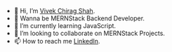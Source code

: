- 👋 Hi, I’m [Vivek Chirag Shah](bento.me/vivekshah).
- 👀 Wanna be MERNStack Backend Developer.
- 🌱 I’m currently learning JavaScript.
- 💞️ I’m looking to collaborate on MERNStack Projects.
- 📫 How to reach me [LinkedIn](https://www.linkedin.com/in/the-cipher-vivek).
<!---
Vivek-C-Shah/Vivek-C-Shah is a ✨ special ✨ repository because its `README.md` (this file) appears on your GitHub profile.
You can click the Preview link to take a look at your changes.
--->
